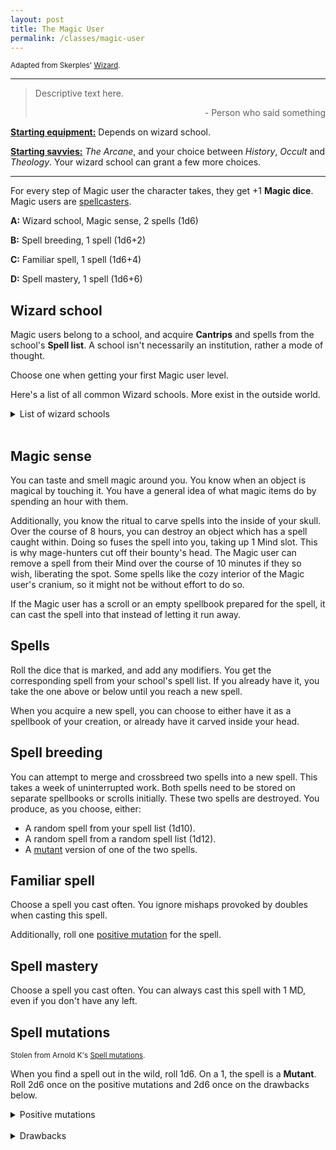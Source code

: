 ```yaml
---
layout: post
title: The Magic User
permalink: /classes/magic-user
---
```

<small>Adapted from Skerples' [Wizard](https://coinsandscrolls.blogspot.com/2017/07/osr-class-wizards.html).</small>

***

>Descriptive text here.
>
><p style="text-align: right">- Person who said something</p>

<b><u>Starting equipment:</u></b> Depends on wizard school.

<b><u>Starting savvies:</u></b> <i>The Arcane</i>, and your choice between <i>History</i>, <i>Occult</i> and <i>Theology</i>. Your wizard school can grant a few more choices.

***

For every step of Magic user the character takes, they get +1 <b>Magic dice</b>. Magic users are [spellcasters](https://bartapapa.github.io/legend/base-rules#spellcasting).

<b>A:</b> Wizard school, Magic sense, 2 spells (1d6)

<b>B:</b> Spell breeding, 1 spell (1d6+2)

<b>C:</b> Familiar spell, 1 spell (1d6+4)

<b>D:</b> Spell mastery, 1 spell (1d6+6)

## Wizard school
Magic users belong to a school, and acquire <b>Cantrips</b> and spells from the school's <b>Spell list</b>. A school isn't necessarily an institution, rather a mode of thought.

Choose one when getting your first Magic user level.

Here's a list of all common Wizard schools. More exist in the outside world.
<details markdown="1">
<summary>List of wizard schools</summary>
*  <b>[Orthodox](https://coinsandscrolls.blogspot.com/2017/07/osr-class-wizards.html).</b>
</details>
<br>

## Magic sense
You can taste and smell magic around you. You know when an object is magical by touching it. You have a general idea of what magic items do by spending an hour with them.

Additionally, you know the ritual to carve spells into the inside of your skull. Over the course of 8 hours, you can destroy an object which has a spell caught within. Doing so fuses the spell into you, taking up 1 Mind slot. This is why mage-hunters cut off their bounty's head. The Magic user can remove a spell from their Mind over the course of 10 minutes if they so wish, liberating the spot. Some spells like the cozy interior of the Magic user's cranium, so it might not be without effort to do so.

If the Magic user has a scroll or an empty spellbook prepared for the spell, it can cast the spell into that instead of letting it run away.

## Spells
Roll the dice that is marked, and add any modifiers. You get the corresponding spell from your school's spell list. If you already have it, you take the one above or below until you reach a new spell.

When you acquire a new spell, you can choose to either have it as a spellbook of your creation, or already have it carved inside your head.

## Spell breeding
You can attempt to merge and crossbreed two spells into a new spell. This takes a week of uninterrupted work. Both spells need to be stored on separate spellbooks or scrolls initially. These two spells are destroyed. You produce, as you choose, either:
*  A random spell from your spell list (1d10).
*  A random spell from a random spell list (1d12).
*  A [mutant](https://bartapapa.github.io/legend/classes/magic-user#spell-mutations) version of one of the two spells.

## Familiar spell
Choose a spell you cast often. You ignore mishaps provoked by doubles when casting this spell.

Additionally, roll one [positive mutation](https://bartapapa.github.io/legend/classes/magic-user#spell-mutations) for the spell.

## Spell mastery
Choose a spell you cast often. You can always cast this spell with 1 MD, even if you don't have any left.

## Spell mutations
<small>Stolen from Arnold K's [Spell mutations](https://goblinpunch.blogspot.com/2016/05/mutant-spells.html).</small>

When you find a spell out in the wild, roll 1d6. On a 1, the spell is a <b>Mutant</b>. Roll 2d6 once on the positive mutations and 2d6 once on the drawbacks below.
<details markdown="1">
<summary>Positive mutations</summary>
<b>2: Improved stability.</b> When rolling MD to cast this spell, you can roll one of the used die to one of its sides.

<b>3: Improved subtlety.</b> Nobody can tell if you're casting this spell.

<b>4: Improved strength.</b> The spell has a boon on attack or power rolls.

<b>5: Improved effect.</b> The spell does more of what it already does. 1d6 becomes 2d6 or 1d6+2, whatever.

<b>6: Improved range.</b> Range is increased by one step.

<b>7: Doubled.</b> Roll twice on this table. Reroll 7s.

<b>8: Improved duration.</b> Duration is doubled.

<b>9: Improved area of effect.</b> Area is increased by one step. Group now affects a Room, Room now affects a House, House now affects a Castle, etc.

<b>10: Improved applicability.</b> Spell can be more broadly applied. Charm beast becomes Charm creature, for example.

<b>11: Improved control.</b> Spell can now be more fine-tuned, such as leaving gaps in a fireball.

<b>12: Sentient.</b> The spell is much smarter than normal. It can act on its own and talk to you. If it is angry, it might not cast. If it is pleased, it might be enhanced in some way.
</details>
<br>
<details markdown="1">
<summary>Drawbacks</summary>
<b>2: Catalyst.</b> The spell needs a certain kind of useless item or consumable reagent to be cast. This object always takes up an Inventory slot.

<b>3: Obvious.</b> The spell needs very marked motions or sounds to be cast, like screaming at the top of your lungs or russian dancing.

<b>4: Weak.</b> The spell has a bane on power or attack rolls.

<b>5: Worsened effect.</b> The spell does less of what it already does. 1d6 becomes 1d3 or whatever.

<b>6: Worsened range.</b> Range is decreased by one step.

<b>7: Doubled.</b> Roll twice on this table. Reroll 7s.

<b>8: Worsened applicability.</b> Spell is more narrowly applied. Charm beast becomes Charm dog.

<b>9: Lazy.</b> The spell takes effect 1 round later.

<b>10: Aneurysm.</b> The spell deals [dice] damage to the user.

<b>11: Exhausting.</b> You are stunned for the next turn after casting this spell.

<b>12: Erratic.</b> The spell has a 3-in-6 risk of going off in a random direction or affecting random targets.
</details>
